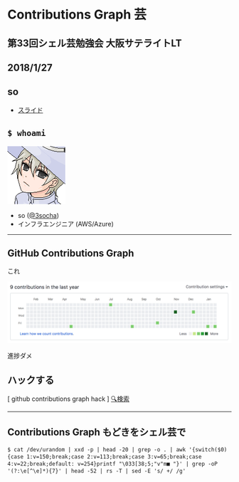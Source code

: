 # Contributions Graph 芸

## 第33回シェル芸勉強会 大阪サテライトLT
## 2018/1/27
## so

>>>

- [スライド](https://horo17.github.io/github-contributions-graph-gei/)

>>>

## `$ whoami`

![so](img/so.png)

* so ([@3socha](https://twitter.com/3socha))
* インフラエンジニア (AWS/Azure)

---

## GitHub Contributions Graph

これ

![ContributiosGraph](img/GitHubContributionsGraph.png)

進捗ダメ

>>>

## ハックする

[ github contributions graph hack ] [🔍検索](https://www.google.co.jp/search?q=github+contributions+graph+hack&tbm=isch)

---

## Contributions Graph もどきをシェル芸で

```
$ cat /dev/urandom | xxd -p | head -20 | grep -o . | awk '{switch($0){case 1:v=150;break;case 2:v=113;break;case 3:v=65;break;case 4:v=22;break;default: v=254}printf "\033[38;5;"v"m■ "}' | grep -oP '(?:\e[^\e]*){7}' | head -52 | rs -T | sed -E 's/ +/ /g'
```



